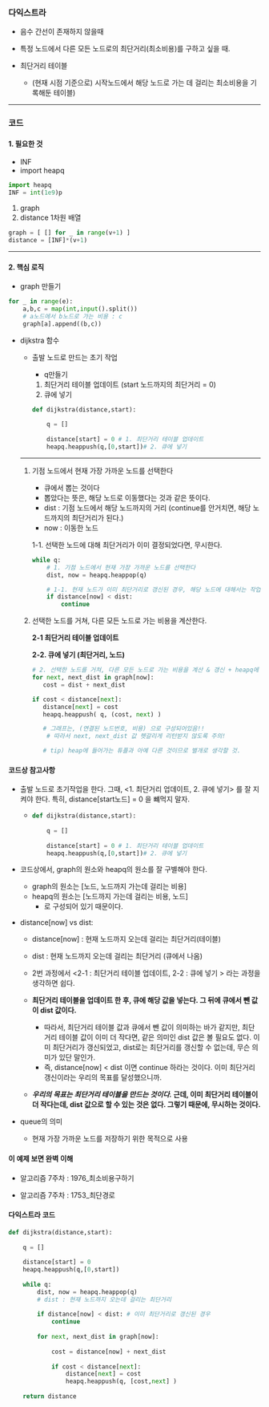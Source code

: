 ### 다익스트라

- 음수 간선이 존재하지 않을때
- 특정 노드에서 다른 모든 노드로의 최단거리(최소비용)를 구하고 싶을 때.



- 최단거리 테이블 
  - (현재 시점 기준으로) 시작노드에서 해당 노드로 가는 데 걸리는 최소비용을 기록해둔 테이블)


---

### 코드

#### 1. 필요한 것

- INF
- import heapq

```python
import heapq
INF = int(1e9)p
```



1. graph
2. distance 1차원 배열

```python
graph = [ [] for _ in range(v+1) ]
distance = [INF]*(v+1)
```

---

#### 2. 핵심 로직

- graph 만들기

```python
for _ in range(e):
    a,b,c = map(int,input().split())
    # a노드에서 b노드로 가는 비용 : c
    graph[a].append((b,c))
```

- dijkstra 함수

  - 출발 노드로 만드는 초기 작업
    - q만들기
    
    1. 최단거리 테이블 업데이트 (start 노드까지의 최단거리 = 0)
    2. 큐에 넣기 
    
    ```python
    def dijkstra(distance,start):
        
        q = []
        
        distance[start] = 0 # 1. 최단거리 테이블 업데이트
        heapq.heappush(q,[0,start])# 2. 큐에 넣기
    ```
    
    
  
  ---
  
  1. 기점 노드에서 현재 가장 가까운 노드를 선택한다
  
     - 큐에서 뽑는 것이다
     - 뽑았다는 뜻은, 해당 노드로 이동했다는 것과 같은 뜻이다.
     - dist : 기점 노드에서 해당 노드까지의 거리 (continue를 안거치면, 해당 노드까지의 최단거리가 된다.)
     - now : 이동한 노드
  
     1-1. 선택한 노드에 대해 최단거리가 이미 결정되었다면, 무시한다.
  
     ```python
     while q:
         # 1. 기점 노드에서 현재 가장 가까운 노드를 선택한다
         dist, now = heapq.heappop(q)
     
         # 1-1. 현재 노드가 이미 최단거리로 갱신된 경우, 해당 노드에 대해서는 작업하지 않는다.
         if distance[now] < dist:
             continue
     ```
  
     
  
  2. 선택한 노드를 거쳐, 다른 모든 노드로 가는 비용을 계산한다. 
  
     **2-1 최단거리 테이블 업데이트**
  
     **2-2. 큐에 넣기 (최단거리, 노드)**
  
     ```python
     # 2. 선택한 노드를 거쳐, 다른 모든 노드로 가는 비용을 계산 & 갱신 + heapq에 푸시
     for next, next_dist in graph[now]:
     	cost = dist + next_dist
     
     if cost < distance[next]:
     	distance[next] = cost
     	heapq.heappush( q, (cost, next) )
     
     	# 그래프는, (연결된 노드번호, 비용) 으로 구성되어있음!!
         # 따라서 next, next_dist 값 헷갈리게 리턴받지 않도록 주의!
     
     	# tip) heap에 들어가는 튜플과 아예 다른 것이므로 별개로 생각할 것.
     ```
  
     

#### 코드상 참고사항

- 출발 노드로 초기작업을 한다. 그때, <1. 최단거리 업데이트, 2. 큐에 넣기> 를 잘 지켜야 한다. 특히, distance[start노드] = 0 을 뺴먹지 말자. 

  - ```python
    def dijkstra(distance,start):
        
        q = []
        
        distance[start] = 0 # 1. 최단거리 테이블 업데이트
        heapq.heappush(q,[0,start])# 2. 큐에 넣기
    ```

- 코드상에서, graph의 원소와 heapq의 원소를 잘 구별해야 한다.

  - graph의 원소는 [노드, 노드까지 가는데 걸리는 비용]
  - heapq의 원소는 [노드까지 가는데 걸리는 비용, 노드]
    - 로 구성되어 있기 때문이다.
  
  

- distance[now] vs dist:

  - distance[now] : 현재 노드까지 오는데 걸리는 최단거리(테이블)

  - dist : 현재 노드까지 오는데 걸리는 최단거리 (큐에서 나옴)

  - 2번 과정에서 <2-1 : 최단거리 테이블 업데이트, 2-2 : 큐에 넣기 > 라는 과정을 생각하면 쉽다.

  - **최단거리 테이블을 업데이트 한 후, 큐에 해당 값을 넣는다. 그 뒤에 큐에서 뺀 값이 dist 값이다.** 

    - 따라서, 최단거리 테이블 값과 큐에서 뺀 값이 의미하는 바가 같지만, 최단거리 테이블 값이 이미 더 작다면, 같은 의미인 dist 값은 볼 필요도 없다. 이미 최단거리가 갱신되었고, dist로는 최단거리를 갱신할 수 없는데, 무슨 의미가 있단 말인가.
    - 즉, distance[now] < dist 이면 continue 하라는 것이다. 이미 최단거리 갱신이라는 우리의 목표를 달성했으니까.

  - ***우리의 목표는 최단거리 테이블을 만드는 것이다.* 근데, 이미 최단거리 테이블이 더 작다는데, dist 값으로 할 수 있는 것은 없다. 그렇기 때문에, 무시하는 것이다.**

    

- queue의 의미

  - 현재 가장 가까운 노드를 저장하기 위한 목적으로 사용

  

#### 이 예제 보면 완벽 이해

- 알고리즘 7주차 : 1976_최소비용구하기

- 알고리즘 7주차 : 1753_최단경로



#### 다익스트라 코드

```python
def dijkstra(distance,start):
    
    q = []
    
    distance[start] = 0
    heapq.heappush(q,[0,start])
    
    while q:
        dist, now = heapq.heappop(q)
        # dist : 현재 노드까지 오는데 걸리는 최단거리
        
        if distance[now] < dist: # 이미 최단거리로 갱신된 경우
            continue
        
        for next, next_dist in graph[now]:
            
            cost = distance[now] + next_dist
            
            if cost < distance[next]:
                distance[next] = cost
                heapq.heappush(q, [cost,next] )
    
    return distance
```

